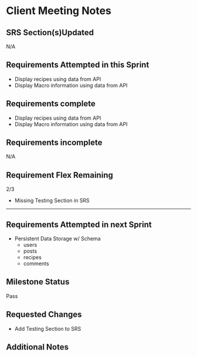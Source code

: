 # Client Meeting Notes

## SRS Section(s)Updated
N/A

## Requirements Attempted in this Sprint

- Display recipes using data from API
- Display Macro information using data from API

## Requirements complete

- Display recipes using data from API
- Display Macro information using data from API

## Requirements incomplete
N/A

## Requirement Flex Remaining

2/3
- Missing Testing Section in SRS
---

## Requirements Attempted in next Sprint

- Persistent Data Storage w/ Schema
  - users
  - posts
  - recipes
  - comments

## Milestone Status

Pass

## Requested Changes

- Add Testing Section to SRS

## Additional Notes




